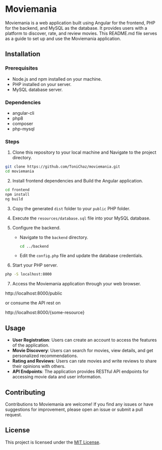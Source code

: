 # Moviemania

Moviemania is a web application built using Angular for the frontend, PHP for the backend, and MySQL as the database. It provides users with a platform to discover, rate, and review movies. This README.md file serves as a guide to set up and use the Moviemania application.

## Installation

### Prerequisites
- Node.js and npm installed on your machine.
- PHP installed on your server.
- MySQL database server.

### Dependencies
- angular-cli
- php8
- composer
- php-mysql


### Steps

1. Clone this repository to your local machine and Navigate to the project directory.
```sh
git clone https://github.com/ToniChaz/moviemania.git
cd moviemania
```

2. Install frontend dependencies and Build the Angular application.
```sh
cd frontend
npm install
ng build
```

3. Copy the generated `dist` folder to your `public` PHP folder.

4. Execute the `resources/database.sql` file into your MySQL database.

5. Configure the backend.

    - Navigate to the `backend` directory.

        ```sh
        cd ../backend
        ```

    - Edit the `config.php` file and update the database credentials.
    
6. Start your PHP server.
```sh
php -S localhost:8000
```

7. Access the Moviemania application through your web browser.

http://localhost:8000/public

or consume the API rest on

http://localhost:8000/{some-resource}

## Usage

- **User Registration**: Users can create an account to access the features of the application.
- **Movie Discovery**: Users can search for movies, view details, and get personalized recommendations.
- **Rating and Reviews**: Users can rate movies and write reviews to share their opinions with others.
- **API Endpoints**: The application provides RESTful API endpoints for accessing movie data and user information.

## Contributing

Contributions to Moviemania are welcome! If you find any issues or have suggestions for improvement, please open an issue or submit a pull request.

## License

This project is licensed under the [MIT License](LICENSE).


